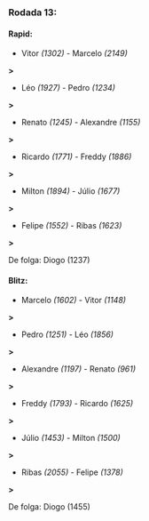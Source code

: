 ### Rodada 13:

#### Rapid:

* Vitor *(1302)*     -     Marcelo *(2149)*

 **>** 
* Léo *(1927)*     -     Pedro *(1234)*

 **>** 
* Renato *(1245)*     -     Alexandre *(1155)*

 **>** 
* Ricardo *(1771)*     -     Freddy *(1886)*

 **>** 
* Milton *(1894)*     -     Júlio *(1677)*

 **>** 
* Felipe *(1552)*     -     Ribas *(1623)*

 **>** 

De folga: Diogo (1237)

#### Blitz:

* Marcelo *(1602)*     -     Vitor *(1148)*

 **>** 
* Pedro *(1251)*     -     Léo *(1856)*

 **>** 
* Alexandre *(1197)*     -     Renato *(961)*

 **>** 
* Freddy *(1793)*     -     Ricardo *(1625)*

 **>** 
* Júlio *(1453)*     -     Milton *(1500)*

 **>** 
* Ribas *(2055)*     -     Felipe *(1378)*

 **>** 

De folga: Diogo (1455)

